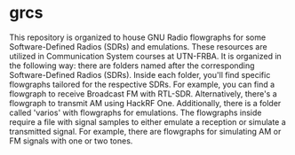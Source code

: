 # grcs
This repository is organized to house GNU Radio flowgraphs for some Software-Defined Radios (SDRs) and emulations. These resources are utilized in Communication System courses at UTN-FRBA.
It is organized in the following way: there are folders named after the corresponding Software-Defined Radios (SDRs). Inside each folder, you'll find specific flowgraphs tailored for the respective SDRs.
For example, you can find a flowgraph to receive Broadcast FM with RTL-SDR. Alternatively, there's a flowgraph to transmit AM using HackRF One.
Additionally, there is a folder called 'varios' with flowgraphs for emulations. The flowgraphs inside require a file with signal samples to either emulate a reception or simulate a transmitted signal.
For example, there are flowgraphs for simulating AM or FM signals with one or two tones.
